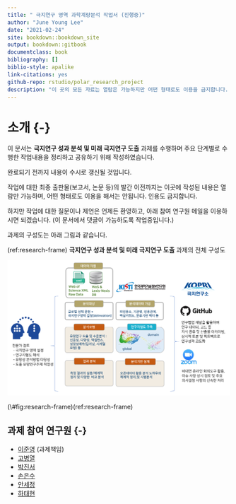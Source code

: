 ```yaml
---
title: " 극지연구 영역 과학계량분석 작업서 (진행중)"
author: "June Young Lee"
date: "2021-02-24"
site: bookdown::bookdown_site
output: bookdown::gitbook
documentclass: book
bibliography: []
biblio-style: apalike
link-citations: yes
github-repo: rstudio/polar_research_project
description: "이 곳의 모든 자료는 열람은 가능하지만 어떤 형태로도 이용을 금지합니다. 인용도 불가능합니다."
---
```




# 소개 {-}

이 문서는 **극지연구 성과 분석 및 미래 극지연구 도출** 과제를 수행하며 주요 단계별로 수행한 작업내용을 정리하고 공유하기 위해 작성하였습니다. 

완료되기 전까지 내용이 수시로 갱신될 것입니다. 

<div class="rmdwarning">
<p>작업에 대한 최종 출판물(보고서, 논문 등)의 발간 이전까지는 이곳에 작성된 내용은 열람만 가능하며, 어떤 형태로도 이용을 해서는 안됩니다. 인용도 금지합니다.</p>
</div>


하지만 작업에 대한 질문이나 제언은 언제든 환영하고, 아래 참여 연구원 메일을 이용하시면 되겠습니다. (이 문서에서 댓글이 가능하도록 작업중입니다.) 


과제의 구성도는 아래 그림과 같습니다. 

(ref:research-frame) **극지연구 성과 분석 및 미래 극지연구 도출** 과제의 전체 구성도 

<div class="figure">
<img src="image/research_frame.png" alt="(ref:research-frame)" width="1240" />
<p class="caption">(\#fig:research-frame)(ref:research-frame)</p>
</div>

## 과제 참여 연구원 {-}

* [이준영](road2you@kisti.re.kr) (과제책임)
* [고병열](cohby@kisti.re.kr)
* [박진서](jayoujin@kisti.re.kr)
* [손은수](essohn@kisti.re.kr)
* [안세정](sjahn@kisti.re.kr)
* [하태현](taehyunha@kisti.re.kr)

